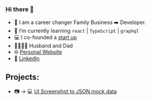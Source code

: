### Hi there 👋

- 🔄  I am a career changer Family Business ➡️ Developer.
- 🌱  I’m currently learning `react` | `TypeScript` | `graphql`
- 💻  I co-founded a [start up](https://www.botany.io)
- 👨‍👩‍👦‍👦  Husband and Dad
- :globe_with_meridians: [Personal Website](https://www.helloimkyle.com)
- :office: [LinkedIn](https://www.linkedin.com/in/kylecodes)

## Projects:
- 📷 -> 💻 [UI Screenshot to JSON mock data](https://www.screenshotdata.com)
